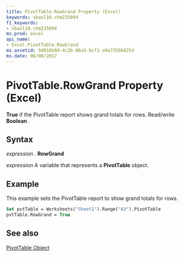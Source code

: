 ```yaml
---
title: PivotTable.RowGrand Property (Excel)
keywords: vbaxl10.chm235094
f1_keywords:
- vbaxl10.chm235094
ms.prod: excel
api_name:
- Excel.PivotTable.RowGrand
ms.assetid: 9d016b8d-4c2b-86a3-bcf1-a9a7356b825d
ms.date: 06/08/2017
---
```



# PivotTable.RowGrand Property (Excel)

 **True** if the PivotTable report shows grand totals for rows. Read/write **Boolean** .


## Syntax

 _expression_ . **RowGrand**

 _expression_ A variable that represents a **PivotTable** object.


## Example

This example sets the PivotTable report to show grand totals for rows.


```vb
Set pvtTable = Worksheets("Sheet1").Range("A3").PivotTable 
pvtTable.RowGrand = True
```


## See also


[PivotTable Object](Excel.PivotTable.md)

